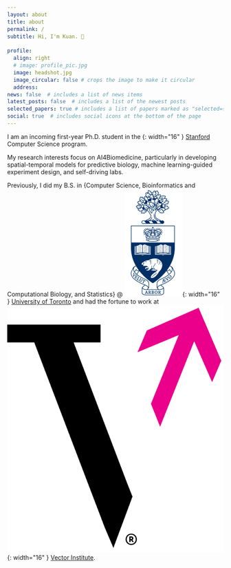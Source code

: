 ```yaml
---
layout: about
title: about
permalink: /
subtitle: Hi, I'm Kuan. 👋

profile:
  align: right
  # image: profile_pic.jpg
  image: headshot.jpg
  image_circular: false # crops the image to make it circular
  address: 
news: false  # includes a list of news items
latest_posts: false  # includes a list of the newest posts
selected_papers: true # includes a list of papers marked as "selected={true}"
social: true  # includes social icons at the bottom of the page
---
```


I am an incoming first-year Ph.D. student in the [](/assets/img/logo/stanford_logo.png){: width="16" } [Stanford](https://www.stanford.edu/) Computer Science program.

My research interests focus on AI4Biomedicine, particularly in developing spatial-temporal models for predictive biology, machine learning-guided experiment design, and self-driving labs.

Previously, I did my B.S. in {Computer Science, Bioinformatics and Computational Biology, and Statistics} @ ![](/assets/img/logo/Utoronto_coa.svg.png){: width="16" } [University of Toronto](https://www.utoronto.ca/) and had the fortune to work at ![](/assets/img/logo/vector_logo.png){: width="16" } [Vector Institute](https://vectorinstitute.ai/). 